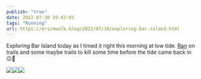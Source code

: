 ```yaml
---
publish: "true"
date: 2022-07-30 19:42:03
tags: "Running"
url: https://ericmwalk.blog/2022/07/30/exploring-bar-island.html
---
```


Exploring Bar Island today as I timed it right this morning at low tide. [Ran](http://www.strava.com/activities/7552964474) on trails and some maybe trails to kill some time before the tide came back in 😉🌊

![](https://ericmwalk.blog/uploads/2022/bedc92b854.jpg)![](https://ericmwalk.blog/uploads/2022/38bdcd795e.jpg)![](https://ericmwalk.blog/uploads/2022/bf9b65609a.jpg)